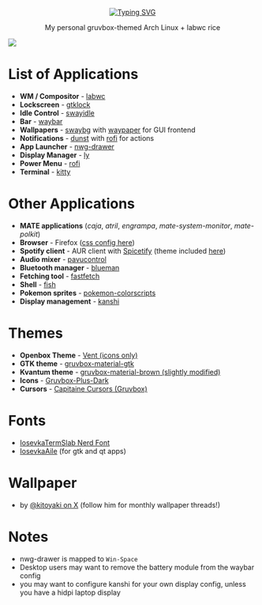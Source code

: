 <div align='center'>
  
[![Typing SVG](https://readme-typing-svg.demolab.com?font=IosevkaTermSlab+Nerd+Font&size=40&pause=1000&color=D5C4A1&center=true&vCenter=true&random=false&width=435&height=75&lines=my+labwc+rice+files)](https://git.io/typing-svg)

My personal gruvbox-themed Arch Linux + labwc rice
</div>

![](/swappy-20240602-155911.png)

# List of Applications
- **WM / Compositor** - [labwc](https://labwc.github.io)
- **Lockscreen** - [gtklock](https://github.com/jovanlanik/gtklock)
- **Idle Control** - [swayidle](https://github.com/swaywm/swayidle)
- **Bar** - [waybar](https://github.com/Alexays/Waybar)
- **Wallpapers** - [swaybg](https://github.com/swaywm/swaybg) with [waypaper](https://github.com/anufrievroman/waypaper) for GUI frontend
- **Notifications** - [dunst](https://github.com/dunst-project/dunst) with [rofi](https://github.com/davatorium/rofi) for actions
- **App Launcher** - [nwg-drawer](https://github.com/nwg-piotr/nwg-drawer)
- **Display Manager** - [ly](https://github.com/fairyglade/ly)
- **Power Menu** - [rofi](https://github.com/davatorium/rofi)
- **Terminal** - [kitty](https://github.com/kovidgoyal/kitty)

# Other Applications
- **MATE applications** (*caja*, *atril*, *engrampa*, *mate-system-monitor*, *mate-polkit*)
- **Browser** - Firefox ([css config here](chrome))
- **Spotify client** - AUR client with [Spicetify](https://spicetify.app/) (theme included [here](/.config/spicetify/Themes/main))
- **Audio mixer** - [pavucontrol](https://github.com/pulseaudio/pavucontrol)
- **Bluetooth manager** - [blueman](https://github.com/blueman-project/blueman)
- **Fetching tool** - [fastfetch](https://github.com/fastfetch-cli/fastfetch)
- **Shell** - [fish](https://fishshell.com/)
- **Pokemon sprites** - [pokemon-colorscripts](https://gitlab.com/phoneybadger/pokemon-colorscripts)
- **Display management** - [kanshi](https://git.sr.ht/~emersion/kanshi)

# Themes
- **Openbox Theme** - [Vent (icons only)](https://github.com/addy-dclxvi/openbox-theme-collections/tree/master/Vent/openbox-3)
- **GTK theme** - [gruvbox-material-gtk](https://github.com/TheGreatMcPain/gruvbox-material-gtk)
- **Kvantum theme** - [gruvbox-material-brown (slightly modified)](https://github.com/sachnr/gruvbox-kvantum-themes/tree/main)
- **Icons** - [Gruvbox-Plus-Dark](https://www.pling.com/p/1961046/)
- **Cursors** - [Capitaine Cursors (Gruvbox)](https://www.pling.com/p/1818760/)

# Fonts
- [IosevkaTermSlab Nerd Font](https://archlinux.org/packages/extra/any/ttf-iosevkatermslab-nerd/)
- [IosevkaAile](https://archlinux.org/packages/extra/any/ttc-iosevka-aile/) (for gtk and qt apps)

# Wallpaper
- by [@kitoyaki on X](https://x.com/kitoyaki) (follow him for monthly wallpaper threads!)

# Notes
- nwg-drawer is mapped to ``Win-Space``
- Desktop users may want to remove the battery module from the waybar config
- you may want to configure kanshi for your own display config, unless you have a hidpi laptop display
